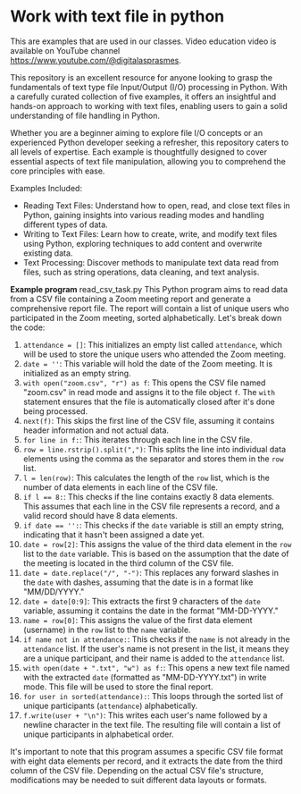 # Work with text file in python
This are examples that are used in our classes. Video education video is available on YouTube channel https://www.youtube.com/@digitalasprasmes.

This repository is an excellent resource for anyone looking to grasp the fundamentals of text type file Input/Output (I/O) processing in Python. With a carefully curated collection of five examples, it offers an insightful and hands-on approach to working with text files, enabling users to gain a solid understanding of file handling in Python.

Whether you are a beginner aiming to explore file I/O concepts or an experienced Python developer seeking a refresher, this repository caters to all levels of expertise. Each example is thoughtfully designed to cover essential aspects of text file manipulation, allowing you to comprehend the core principles with ease.

Examples Included:
- Reading Text Files: Understand how to open, read, and close text files in Python, gaining insights into various reading modes and handling different types of data.
- Writing to Text Files: Learn how to create, write, and modify text files using Python, exploring techniques to add content and overwrite existing data.
- Text Processing: Discover methods to manipulate text data read from files, such as string operations, data cleaning, and text analysis.

**Example program**  read_csv_task.py
This Python program aims to read data from a CSV file containing a Zoom meeting report and generate a comprehensive report file. The report will contain a list of unique users who participated in the Zoom meeting, sorted alphabetically. Let's break down the code:
1. `attendance = []`: This initializes an empty list called `attendance`, which will be used to store the unique users who attended the Zoom meeting.
2. `date = ''`: This variable will hold the date of the Zoom meeting. It is initialized as an empty string.
3. `with open("zoom.csv", "r") as f`: This opens the CSV file named "zoom.csv" in read mode and assigns it to the file object `f`. The `with` statement ensures that the file is automatically closed after it's done being processed.
4. `next(f)`: This skips the first line of the CSV file, assuming it contains header information and not actual data.
5. `for line in f:`: This iterates through each line in the CSV file.
6. `row = line.rstrip().split(",")`: This splits the line into individual data elements using the comma as the separator and stores them in the `row` list.
7. `l = len(row)`: This calculates the length of the `row` list, which is the number of data elements in each line of the CSV file.
8. `if l == 8:`: This checks if the line contains exactly 8 data elements. This assumes that each line in the CSV file represents a record, and a valid record should have 8 data elements.
9. `if date == '':`: This checks if the `date` variable is still an empty string, indicating that it hasn't been assigned a date yet.
10. `date = row[2]`: This assigns the value of the third data element in the `row` list to the `date` variable. This is based on the assumption that the date of the meeting is located in the third column of the CSV file.
11. `date = date.replace("/", "-")`: This replaces any forward slashes in the `date` with dashes, assuming that the date is in a format like "MM/DD/YYYY."
12. `date = date[0:9]`: This extracts the first 9 characters of the `date` variable, assuming it contains the date in the format "MM-DD-YYYY."
13. `name = row[0]`: This assigns the value of the first data element (username) in the `row` list to the `name` variable.
14. `if name not in attendance:`: This checks if the `name` is not already in the `attendance` list. If the user's name is not present in the list, it means they are a unique participant, and their name is added to the `attendance` list.
15. `with open(date + ".txt", "w") as f:`: This opens a new text file named with the extracted `date` (formatted as "MM-DD-YYYY.txt") in write mode. This file will be used to store the final report.
16. `for user in sorted(attendance):`: This loops through the sorted list of unique participants (`attendance`) alphabetically.
17. `f.write(user + "\n")`: This writes each user's name followed by a newline character in the text file. The resulting file will contain a list of unique participants in alphabetical order.

It's important to note that this program assumes a specific CSV file format with eight data elements per record, and it extracts the date from the third column of the CSV file. Depending on the actual CSV file's structure, modifications may be needed to suit different data layouts or formats.
